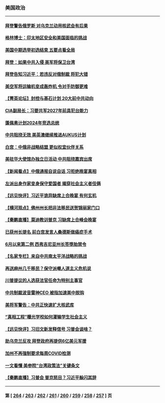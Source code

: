 ### 美国政治
---
#### [拜登警告俄罗斯 对乌克兰动用核武会有后果](../../pages/ncid1078159/n13827856.md) 
#### [格林博士：印太地区安全和美国面临的挑战](../../pages/ncid1078159/n13827928.md) 
#### [美国中期选举初选结束 五要点看全局](../../pages/ncid1078159/n13825174.md) 
#### [拜登：如果中共入侵 美军将保卫台湾](../../pages/ncid1078159/n13827893.md) 
#### [拜登告知习近平：若违反对俄制裁 将犯大错](../../pages/ncid1078159/n13827789.md) 
#### [美空军将运输机变成轰炸机 令对手防御更难](../../pages/ncid1078159/n13825363.md) 
#### [【菁英论坛】封控与基石计划 20大前中共动向](../../pages/ncid1078159/n13827390.md) 
#### [CIA副局长：习要共军2027年前具犯台能力](../../pages/ncid1078159/n13827352.md) 
#### [蓬佩奥计划2024年竞选总统](../../pages/ncid1078159/n13827257.md) 
#### [中共阻挠无效 美英澳继续推进AUKUS计划](../../pages/ncid1078159/n13827163.md) 
#### [白宫：中俄非战略结盟 更似权宜伙伴关系](../../pages/ncid1078159/n13827239.md) 
#### [美驻华大使馆办独立日活动 中共阻挠嘉宾出席](../../pages/ncid1078159/n13827240.md) 
#### [【新闻看点】中俄通报自说自话 习拒绝晚宴真相](../../pages/ncid1078159/n13826878.md) 
#### [左派出身作家变身保守爱国者 揭穿社会主义者伎俩](../../pages/ncid1078159/n13826961.md) 
#### [【远见快评】习近平诡异缺席上合晚宴 有何玄机](../../pages/ncid1078159/n13826882.md) 
#### [【横河观点】佛州州长把非法移民送贺锦丽家门口](../../pages/ncid1078159/n13826879.md) 
#### [【秦鹏直播】莫迪教训普京 习缺席上合峰会晚宴](../../pages/ncid1078159/n13826869.md) 
#### [已获州长提名 前白宫发言人桑德斯做癌症手术](../../pages/ncid1078159/n13826852.md) 
#### [6月以来第二例 西弗吉尼亚州长签堕胎禁令](../../pages/ncid1078159/n13826812.md) 
#### [【名家专栏】来自中共南太平洋战略的挑战](../../pages/ncid1078159/n13826594.md) 
#### [再送麻州几千移民？保守派嘲人道主义危机说](../../pages/ncid1078159/n13826015.md) 
#### [川普提议的人选获法官任命为特别主事官](../../pages/ncid1078159/n13826781.md) 
#### [中共制裁波音雷神CEO 被指加速美中脱钩](../../pages/ncid1078159/n13826736.md) 
#### [美将军警告：中共正快速扩大核武库](../../pages/ncid1078159/n13826470.md) 
#### [“真相工程”曝光学校如何灌输学生社会主义](../../pages/ncid1078159/n13826239.md) 
#### [【远见快评】习旧文新发释信号 习普会谈啥？](../../pages/ncid1078159/n13826083.md) 
#### [助乌克兰反攻 拜登政府再提供6亿美元军援](../../pages/ncid1078159/n13826016.md) 
#### [加州不再强制要求每周COVID检测](../../pages/ncid1078159/n13826062.md) 
#### [一文看懂 美参院“台湾政策法”关键条文](../../pages/ncid1078159/n13825882.md) 
#### [【秦鹏直播】习普会 普京怒目？习近平躲闪其辞](../../pages/ncid1078159/n13826013.md) 

---
#### 第 [ [264](./264.md) / [263](./263.md) / [262](./262.md) / [261](./261.md) / [260](./260.md) / [259](./259.md) / [258](./258.md) / [257](./257.md) ] 页
